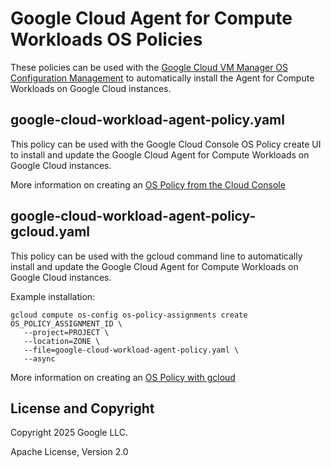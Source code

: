 # Google Cloud Agent for Compute Workloads OS Policies

These policies can be used with the
[Google Cloud VM Manager OS Configuration Management](https://cloud.google.com/compute/docs/os-configuration-management)
to automatically install the Agent for Compute Workloads on Google Cloud
instances.

## google-cloud-workload-agent-policy.yaml

This policy can be used with the Google Cloud Console OS Policy create UI to
install and update the Google Cloud Agent for Compute Workloads on Google Cloud
instances.

More information on creating an
[OS Policy from the Cloud Console](https://cloud.google.com/compute/vm-manager/docs/os-policies/create-os-policy-assignment)

## google-cloud-workload-agent-policy-gcloud.yaml

This policy can be used with the gcloud command line to automatically
install and update the Google Cloud Agent for Compute Workloads on Google Cloud
instances.

Example installation:

```
gcloud compute os-config os-policy-assignments create OS_POLICY_ASSIGNMENT_ID \
   --project=PROJECT \
   --location=ZONE \
   --file=google-cloud-workload-agent-policy.yaml \
   --async
```

More information on creating an
[OS Policy with gcloud](https://cloud.google.com/compute/vm-manager/docs/os-policies/create-os-policy-assignment#gcloud)

## License and Copyright

Copyright 2025 Google LLC.

Apache License, Version 2.0
